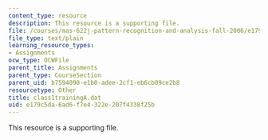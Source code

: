 ```yaml
---
content_type: resource
description: This resource is a supporting file.
file: /courses/mas-622j-pattern-recognition-and-analysis-fall-2006/e179c5da6ad6f7e4322e207f4338f25b_class1trainingA.dat
file_type: text/plain
learning_resource_types:
- Assignments
ocw_type: OCWFile
parent_title: Assignments
parent_type: CourseSection
parent_uid: b7594090-e1b0-adee-2cf1-eb6cb09ce2b8
resourcetype: Other
title: class1trainingA.dat
uid: e179c5da-6ad6-f7e4-322e-207f4338f25b
---
```

This resource is a supporting file.

